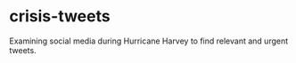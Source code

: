 # crisis-tweets

Examining social media during Hurricane Harvey to find relevant and urgent tweets.
